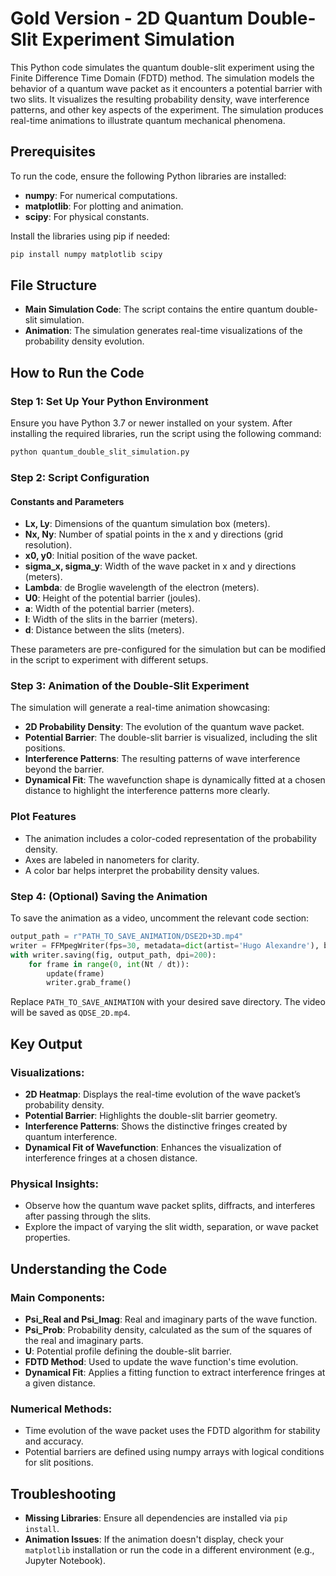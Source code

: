 # Gold Version - 2D Quantum Double-Slit Experiment Simulation

This Python code simulates the quantum double-slit experiment using the Finite Difference Time Domain (FDTD) method. The simulation models the behavior of a quantum wave packet as it encounters a potential barrier with two slits. It visualizes the resulting probability density, wave interference patterns, and other key aspects of the experiment. The simulation produces real-time animations to illustrate quantum mechanical phenomena.

## Prerequisites
To run the code, ensure the following Python libraries are installed:

- **numpy**: For numerical computations.
- **matplotlib**: For plotting and animation.
- **scipy**: For physical constants.

Install the libraries using pip if needed:

```bash
pip install numpy matplotlib scipy
```

## File Structure
- **Main Simulation Code**: The script contains the entire quantum double-slit simulation.
- **Animation**: The simulation generates real-time visualizations of the probability density evolution.

## How to Run the Code

### Step 1: Set Up Your Python Environment
Ensure you have Python 3.7 or newer installed on your system. After installing the required libraries, run the script using the following command:

```bash
python quantum_double_slit_simulation.py
```

### Step 2: Script Configuration
#### Constants and Parameters
- **Lx, Ly**: Dimensions of the quantum simulation box (meters).
- **Nx, Ny**: Number of spatial points in the x and y directions (grid resolution).
- **x0, y0**: Initial position of the wave packet.
- **sigma_x, sigma_y**: Width of the wave packet in x and y directions (meters).
- **Lambda**: de Broglie wavelength of the electron (meters).
- **U0**: Height of the potential barrier (joules).
- **a**: Width of the potential barrier (meters).
- **l**: Width of the slits in the barrier (meters).
- **d**: Distance between the slits (meters).

These parameters are pre-configured for the simulation but can be modified in the script to experiment with different setups.

### Step 3: Animation of the Double-Slit Experiment
The simulation will generate a real-time animation showcasing:

- **2D Probability Density**: The evolution of the quantum wave packet.
- **Potential Barrier**: The double-slit barrier is visualized, including the slit positions.
- **Interference Patterns**: The resulting patterns of wave interference beyond the barrier.
- **Dynamical Fit**: The wavefunction shape is dynamically fitted at a chosen distance to highlight the interference patterns more clearly.

### Plot Features
- The animation includes a color-coded representation of the probability density.
- Axes are labeled in nanometers for clarity.
- A color bar helps interpret the probability density values.

### Step 4: (Optional) Saving the Animation
To save the animation as a video, uncomment the relevant code section:

```python
output_path = r"PATH_TO_SAVE_ANIMATION/DSE2D+3D.mp4"
writer = FFMpegWriter(fps=30, metadata=dict(artist='Hugo Alexandre'), bitrate=1800)
with writer.saving(fig, output_path, dpi=200):
    for frame in range(0, int(Nt / dt)):
        update(frame)
        writer.grab_frame()
```

Replace `PATH_TO_SAVE_ANIMATION` with your desired save directory. The video will be saved as `QDSE_2D.mp4`.

## Key Output
### Visualizations:
- **2D Heatmap**: Displays the real-time evolution of the wave packet’s probability density.
- **Potential Barrier**: Highlights the double-slit barrier geometry.
- **Interference Patterns**: Shows the distinctive fringes created by quantum interference.
- **Dynamical Fit of Wavefunction**: Enhances the visualization of interference fringes at a chosen distance.

### Physical Insights:
- Observe how the quantum wave packet splits, diffracts, and interferes after passing through the slits.
- Explore the impact of varying the slit width, separation, or wave packet properties.

## Understanding the Code
### Main Components:
- **Psi_Real and Psi_Imag**: Real and imaginary parts of the wave function.
- **Psi_Prob**: Probability density, calculated as the sum of the squares of the real and imaginary parts.
- **U**: Potential profile defining the double-slit barrier.
- **FDTD Method**: Used to update the wave function's time evolution.
- **Dynamical Fit**: Applies a fitting function to extract interference fringes at a given distance.

### Numerical Methods:
- Time evolution of the wave packet uses the FDTD algorithm for stability and accuracy.
- Potential barriers are defined using numpy arrays with logical conditions for slit positions.

## Troubleshooting
- **Missing Libraries**: Ensure all dependencies are installed via `pip install`.
- **Animation Issues**: If the animation doesn't display, check your `matplotlib` installation or run the code in a different environment (e.g., Jupyter Notebook).


